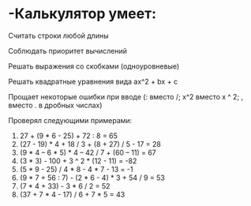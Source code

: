# -Калькулятор умеет:

Считать строки любой длины

Соблюдать приоритет вычислений

Решать выражения со скобками (одноуровневые)

Решать квадратные уравнения вида ax^2 + bx + c

Прощает некоторые ошибки при вводе (: вместо /; x^2 вместо x ^ 2; , вместо . в дробных числах)

Проверял следующими примерами:

1. 27 + (9 * 6 - 25) + 72 : 8 = 65
2. (27 - 19) * 4 + 18 / 3 + (8 + 27) / 5 - 17 = 28
3. (9 * 4 – 6 * 5) * 4 – 42 / 7 + (60 – 11) = 67
4. (3 * 3) - 100 + 3 ^ 2 * (12 - 11) = -82
5. (5 * 9 - 25) / 4 * 8 - 4 * 7 - 13 = -1
6. (9 * 7 + 56 : 7) - (2 * 6 - 4) * 3 + 54 / 9 = 53
7. (7 * 4 + 33) - 3 * 6 / 2 = 52
8. (37 + 7 * 4 - 17) / 6 + 7 * 5 = 43
